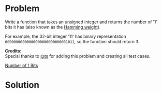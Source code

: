 
# Problem

Write a function that takes an unsigned integer and returns the number of ’1'
bits it has (also known as the [Hamming
weight](http://en.wikipedia.org/wiki/Hamming_weight)).

For example, the 32-bit integer ’11' has binary representation
`00000000000000000000000000001011`, so the function should return 3.

**Credits:**  
Special thanks to [@ts](https://oj.leetcode.com/discuss/user/ts) for adding
this problem and creating all test cases.



[Number of 1 Bits](https://leetcode.com/problems/number-of-1-bits)

# Solution



